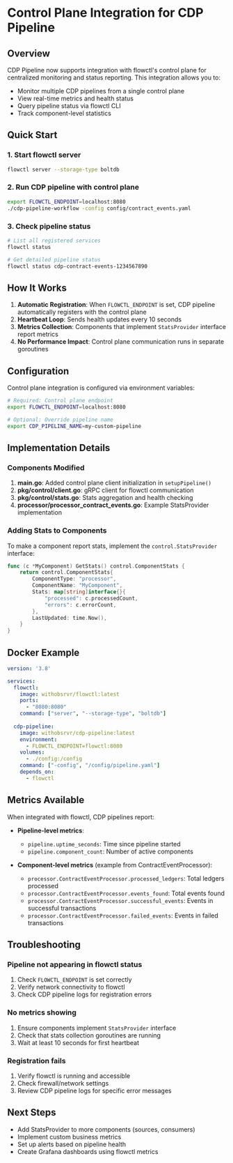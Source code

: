 # Control Plane Integration for CDP Pipeline

## Overview

CDP Pipeline now supports integration with flowctl's control plane for centralized monitoring and status reporting. This integration allows you to:

- Monitor multiple CDP pipelines from a single control plane
- View real-time metrics and health status
- Query pipeline status via flowctl CLI
- Track component-level statistics

## Quick Start

### 1. Start flowctl server

```bash
flowctl server --storage-type boltdb
```

### 2. Run CDP pipeline with control plane

```bash
export FLOWCTL_ENDPOINT=localhost:8080
./cdp-pipeline-workflow -config config/contract_events.yaml
```

### 3. Check pipeline status

```bash
# List all registered services
flowctl status

# Get detailed pipeline status
flowctl status cdp-contract-events-1234567890
```

## How It Works

1. **Automatic Registration**: When `FLOWCTL_ENDPOINT` is set, CDP pipeline automatically registers with the control plane
2. **Heartbeat Loop**: Sends health updates every 10 seconds
3. **Metrics Collection**: Components that implement `StatsProvider` interface report metrics
4. **No Performance Impact**: Control plane communication runs in separate goroutines

## Configuration

Control plane integration is configured via environment variables:

```bash
# Required: Control plane endpoint
export FLOWCTL_ENDPOINT=localhost:8080

# Optional: Override pipeline name
export CDP_PIPELINE_NAME=my-custom-pipeline
```

## Implementation Details

### Components Modified

1. **main.go**: Added control plane client initialization in `setupPipeline()`
2. **pkg/control/client.go**: gRPC client for flowctl communication
3. **pkg/control/stats.go**: Stats aggregation and health checking
4. **processor/processor_contract_events.go**: Example StatsProvider implementation

### Adding Stats to Components

To make a component report stats, implement the `control.StatsProvider` interface:

```go
func (c *MyComponent) GetStats() control.ComponentStats {
    return control.ComponentStats{
        ComponentType: "processor",
        ComponentName: "MyComponent",
        Stats: map[string]interface{}{
            "processed": c.processedCount,
            "errors": c.errorCount,
        },
        LastUpdated: time.Now(),
    }
}
```

## Docker Example

```yaml
version: '3.8'

services:
  flowctl:
    image: withobsrvr/flowctl:latest
    ports:
      - "8080:8080"
    command: ["server", "--storage-type", "boltdb"]
    
  cdp-pipeline:
    image: withobsrvr/cdp-pipeline:latest
    environment:
      - FLOWCTL_ENDPOINT=flowctl:8080
    volumes:
      - ./config:/config
    command: ["-config", "/config/pipeline.yaml"]
    depends_on:
      - flowctl
```

## Metrics Available

When integrated with flowctl, CDP pipelines report:

- **Pipeline-level metrics**:
  - `pipeline.uptime_seconds`: Time since pipeline started
  - `pipeline.component_count`: Number of active components

- **Component-level metrics** (example from ContractEventProcessor):
  - `processor.ContractEventProcessor.processed_ledgers`: Total ledgers processed
  - `processor.ContractEventProcessor.events_found`: Total events found
  - `processor.ContractEventProcessor.successful_events`: Events in successful transactions
  - `processor.ContractEventProcessor.failed_events`: Events in failed transactions

## Troubleshooting

### Pipeline not appearing in flowctl status

1. Check `FLOWCTL_ENDPOINT` is set correctly
2. Verify network connectivity to flowctl
3. Check CDP pipeline logs for registration errors

### No metrics showing

1. Ensure components implement `StatsProvider` interface
2. Check that stats collection goroutines are running
3. Wait at least 10 seconds for first heartbeat

### Registration fails

1. Verify flowctl is running and accessible
2. Check firewall/network settings
3. Review CDP pipeline logs for specific error messages

## Next Steps

- Add StatsProvider to more components (sources, consumers)
- Implement custom business metrics
- Set up alerts based on pipeline health
- Create Grafana dashboards using flowctl metrics
